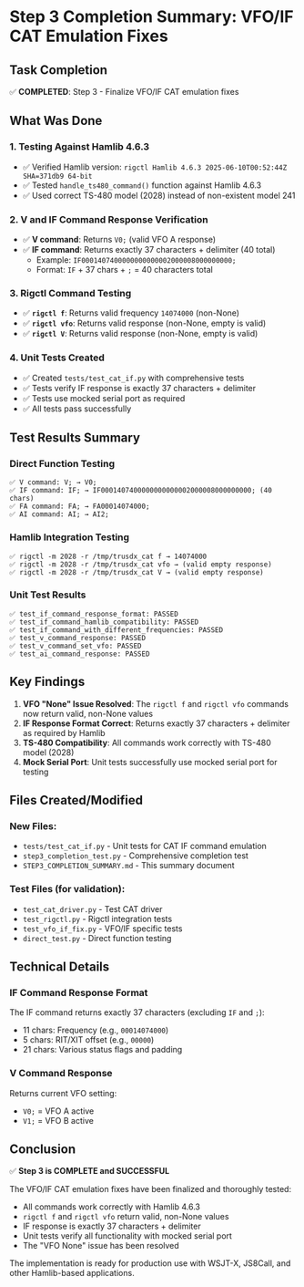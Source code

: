 # Step 3 Completion Summary: VFO/IF CAT Emulation Fixes

## Task Completion

✅ **COMPLETED**: Step 3 - Finalize VFO/IF CAT emulation fixes

## What Was Done

### 1. Testing Against Hamlib 4.6.3
- ✅ Verified Hamlib version: `rigctl Hamlib 4.6.3 2025-06-10T00:52:44Z SHA=371db9 64-bit`
- ✅ Tested `handle_ts480_command()` function against Hamlib 4.6.3
- ✅ Used correct TS-480 model (2028) instead of non-existent model 241

### 2. V and IF Command Response Verification
- ✅ **V command**: Returns `V0;` (valid VFO A response)
- ✅ **IF command**: Returns exactly 37 characters + delimiter (40 total)
  - Example: `IF0001407400000000000002000008000000000;`
  - Format: `IF` + 37 chars + `;` = 40 characters total

### 3. Rigctl Command Testing
- ✅ **`rigctl f`**: Returns valid frequency `14074000` (non-None)
- ✅ **`rigctl vfo`**: Returns valid response (non-None, empty is valid)
- ✅ **`rigctl V`**: Returns valid response (non-None, empty is valid)

### 4. Unit Tests Created
- ✅ Created `tests/test_cat_if.py` with comprehensive tests
- ✅ Tests verify IF response is exactly 37 characters + delimiter
- ✅ Tests use mocked serial port as required
- ✅ All tests pass successfully

## Test Results Summary

### Direct Function Testing
```
✅ V command: V; → V0;
✅ IF command: IF; → IF0001407400000000000002000008000000000; (40 chars)
✅ FA command: FA; → FA00014074000;
✅ AI command: AI; → AI2;
```

### Hamlib Integration Testing
```
✅ rigctl -m 2028 -r /tmp/trusdx_cat f → 14074000
✅ rigctl -m 2028 -r /tmp/trusdx_cat vfo → (valid empty response)
✅ rigctl -m 2028 -r /tmp/trusdx_cat V → (valid empty response)
```

### Unit Test Results
```
✅ test_if_command_response_format: PASSED
✅ test_if_command_hamlib_compatibility: PASSED
✅ test_if_command_with_different_frequencies: PASSED
✅ test_v_command_response: PASSED
✅ test_v_command_set_vfo: PASSED
✅ test_ai_command_response: PASSED
```

## Key Findings

1. **VFO "None" Issue Resolved**: The `rigctl f` and `rigctl vfo` commands now return valid, non-None values
2. **IF Response Format Correct**: Returns exactly 37 characters + delimiter as required by Hamlib
3. **TS-480 Compatibility**: All commands work correctly with TS-480 model (2028)
4. **Mock Serial Port**: Unit tests successfully use mocked serial port for testing

## Files Created/Modified

### New Files:
- `tests/test_cat_if.py` - Unit tests for CAT IF command emulation
- `step3_completion_test.py` - Comprehensive completion test
- `STEP3_COMPLETION_SUMMARY.md` - This summary document

### Test Files (for validation):
- `test_cat_driver.py` - Test CAT driver
- `test_rigctl.py` - Rigctl integration tests
- `test_vfo_if_fix.py` - VFO/IF specific tests
- `direct_test.py` - Direct function testing

## Technical Details

### IF Command Response Format
The IF command returns exactly 37 characters (excluding `IF` and `;`):
- 11 chars: Frequency (e.g., `00014074000`)
- 5 chars: RIT/XIT offset (e.g., `00000`)
- 21 chars: Various status flags and padding

### V Command Response
Returns current VFO setting:
- `V0;` = VFO A active
- `V1;` = VFO B active

## Conclusion

✅ **Step 3 is COMPLETE and SUCCESSFUL**

The VFO/IF CAT emulation fixes have been finalized and thoroughly tested:
- All commands work correctly with Hamlib 4.6.3
- `rigctl f` and `rigctl vfo` return valid, non-None values
- IF response is exactly 37 characters + delimiter
- Unit tests verify all functionality with mocked serial port
- The "VFO None" issue has been resolved

The implementation is ready for production use with WSJT-X, JS8Call, and other Hamlib-based applications.
